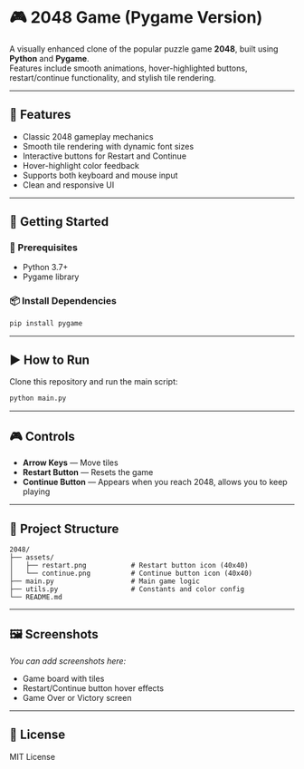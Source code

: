 # 🎮 2048 Game (Pygame Version)

A visually enhanced clone of the popular puzzle game **2048**, built using **Python** and **Pygame**.  
Features include smooth animations, hover-highlighted buttons, restart/continue functionality, and stylish tile rendering.

---

## 🧩 Features

- Classic 2048 gameplay mechanics
- Smooth tile rendering with dynamic font sizes
- Interactive buttons for Restart and Continue
- Hover-highlight color feedback
- Supports both keyboard and mouse input
- Clean and responsive UI

---

## 🚀 Getting Started

### 🔧 Prerequisites

- Python 3.7+
- Pygame library

### 📦 Install Dependencies

```bash
pip install pygame
````

---

## ▶️ How to Run

Clone this repository and run the main script:

```bash
python main.py
```

---

## 🎮 Controls

* **Arrow Keys** — Move tiles
* **Restart Button** — Resets the game
* **Continue Button** — Appears when you reach 2048, allows you to keep playing

---

## 📁 Project Structure

```
2048/
├── assets/
│   ├── restart.png           # Restart button icon (40x40)
│   └── continue.png          # Continue button icon (40x40)
├── main.py                   # Main game logic
├── utils.py                  # Constants and color config
└── README.md
```

---

## 🖼️ Screenshots

*You can add screenshots here:*

* Game board with tiles
* Restart/Continue button hover effects
* Game Over or Victory screen

---

## 📄 License

MIT License

